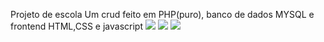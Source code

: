 Projeto de escola
Um crud feito em PHP(puro), banco de dados MYSQL e frontend HTML,CSS e javascript
<img src="https://imgur.com/NLgjr0J"/>
<img src="https://imgur.com/ulB38pK"/>
<img src="https://imgur.com/V6GWzeV"/>
